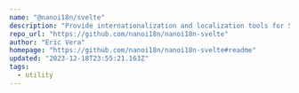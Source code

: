 ```yaml
---
name: "@nanoi18n/svelte"
description: "Provide internationalization and localization tools for Svelte and SvelteKit."
repo_url: "https://github.com/nanoi18n/nanoi18n-svelte"
author: "Eric Vera"
homepage: "https://github.com/nanoi18n/nanoi18n-svelte#readme"
updated: "2023-12-18T23:55:21.163Z"
tags: 
  - utility
---
```

